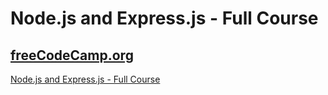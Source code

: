 # Node.js and Express.js - Full Course

## [freeCodeCamp.org](https://www.youtube.com/@freecodecamp)

[Node.js and Express.js - Full Course](https://www.youtube.com/watch?v=Oe421EPjeBE)
